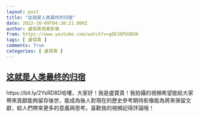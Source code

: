```yaml
---
layout: post
title: "这就是人类最终的归宿"
date: 2022-10-09T04:30:21.000Z
author: 盧保貴視覺影像
from: https://www.youtube.com/watch?v=gOE3QPUUKOk
tags: [ 盧保貴 ]
comments: True
categories: [ 盧保貴 ]
---
```

<!--1665289821000-->
[这就是人类最终的归宿](https://www.youtube.com/watch?v=gOE3QPUUKOk)
------

<div>
https://bit.ly/2YsRD8D哈嘍，大家好！我是盧寶貴！我拍攝的視頻希望能給大家帶來貢獻能夠留存後世，能成為後人對現在的歷史參考期待影像能為將來保留文獻，給人們帶來更多的意義與思考。喜歡我的視頻記得評論哦！
</div>
